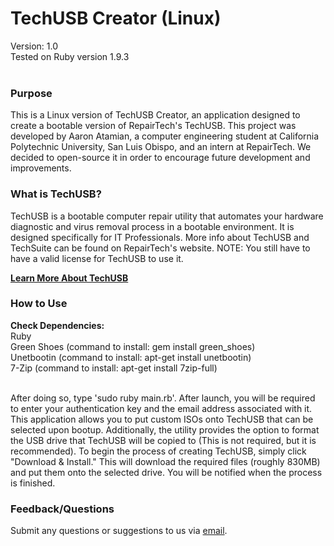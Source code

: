 TechUSB Creator (Linux)
=====================
Version: 1.0<br/>
Tested on Ruby version 1.9.3
<br/><br/>
<h3>Purpose</h3>
<p>This is a Linux version of TechUSB Creator, an application designed to create a bootable version of RepairTech's TechUSB. This project was developed by Aaron Atamian, a computer engineering student at California Polytechnic University, San Luis Obispo, and an intern at RepairTech. We decided to open-source it in order to encourage future development and improvements.</p>
<h3>What is TechUSB?</h3>
<p>TechUSB is a bootable computer repair utility that automates your hardware diagnostic and virus removal process in a bootable environment. It is designed specifically for IT Professionals. More info about TechUSB and TechSuite can be found on RepairTech's website. NOTE: You still have to have a valid license for TechUSB to use it.</p>
<b><a href="https://repairtechsolutions.com/tour/techusb">Learn More About TechUSB</a></b>
<h3>How to Use</h3>
<p> <b>Check Dependencies:</b><br/>
Ruby<br/>
Green Shoes (command to install: gem install green_shoes)<br>
Unetbootin (command to install: apt-get install unetbootin)<br/>
7-Zip (command to install: apt-get install 7zip-full)<br/><br/>

After doing so, type 'sudo ruby main.rb'. After launch, you will be required to enter your authentication key and the email address associated with it. This application allows you to put custom ISOs onto TechUSB that can be selected upon bootup. Additionally, the utility provides the option to format the USB drive that TechUSB will be copied to (This is not required, but it is recommended). To begin the process of creating TechUSB, simply click "Download & Install." This will download the required files (roughly 830MB) and put them onto the selected drive. You will be notified when the process is finished.</p>
<h3>Feedback/Questions</h3>
<p> Submit any questions or suggestions to us via <a href="mailto:support@repairtechsolutions.com">email</a>.</p>
<br/><br/>
